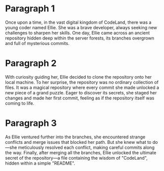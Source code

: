 # Paragraph 1
Once upon a time, in the vast digital kingdom of CodeLand, there was a young coder named Ellie. She was a brave developer, always seeking new challenges to sharpen her skills. One day, Ellie came across an ancient repository hidden deep within the server forests, its branches overgrown and full of mysterious commits.

# Paragraph 2
With curiosity guiding her, Ellie decided to clone the repository onto her local machine. To her surprise, the repository was no ordinary collection of files. It was a magical repository where every commit she made unlocked a new piece of a grand puzzle. Eager to discover its secrets, she staged her changes and made her first commit, feeling as if the repository itself was coming to life.

# Paragraph 3
As Ellie ventured further into the branches, she encountered strange conflicts and merge issues that blocked her path. But she knew what to do—she meticulously resolved each conflict, making careful commits along the way. Finally, after merging all the branches, Ellie unlocked the ultimate secret of the repository—a file containing the wisdom of "CodeLand", hidden within a simple "README".